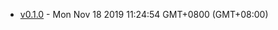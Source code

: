 + [v0.1.0](https://mengdu.github.io/vue-component-devtool/docs/0.1.0) - Mon Nov 18 2019 11:24:54 GMT+0800 (GMT+08:00)
